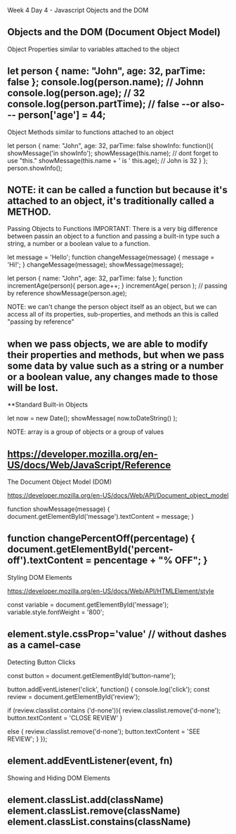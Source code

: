 Week 4 Day 4 - Javascript Objects and the DOM

Objects and the DOM
(Document Object Model)
----------------------------




Object Properties
similar to variables attached to the object

let person {
name: "John",
age: 32,
parTime: false
};
console.log(person.name);     // Johnn
console.log(person.age);     // 32
console.log(person.partTime);     // false
--or also---
person['age'] = 44;
------------------------------------
Object Methods
similar to functions attached to an object

let person {
name: "John",
age: 32,
parTime: false
showInfo: function(){
showMessage('in showInfo');
showMessage(this.name);                    // dont forget to use "this." 
showMessage(this.name + ' is ' this.age); // John is 32
}
};
person.showInfo();

NOTE: it can be called a function but because it's attached to an object, it's traditionally called a METHOD.
------------------------------------
Passing Objects to Functions
IMPORTANT: There is a very big difference between passin an object to a function and passing a built-in type such a string, a number or a boolean value to a function.

let message = 'Hello';
function changeMessage(message) {
message = 'Hi!';
}
changeMessage(message);
showMessage(message);



let person {
name: "John",
age: 32,
parTime: false
};
function incrementAge(person){
person.age++;
}
incrementAge( person );       // passing by reference
showMessage(person.age);

NOTE: we can't change the person object itself as an object, but we can access all of its properties, sub-properties, and methods an this is called "passing by reference"

when we pass objects, we are able to modify their properties and methods, but when we pass some data by value such as a string or a number or a boolean value, any changes made to those will be lost.
------------------------------------
**Standard Built-in Objects

let now = new Date();
showMessage( now.toDateString() );

NOTE: array is a group of objects or a group of values 

https://developer.mozilla.org/en-US/docs/Web/JavaScript/Reference
------------------------------------
The Document Object Model (DOM)

https://developer.mozilla.org/en-US/docs/Web/API/Document_object_model

function showMessage(message) {
document.getElementById('message').textContent = message;
}

function changePercentOff(percentage) {
document.getElementById('percent-off').textContent = pencentage + "% OFF";
}
------------------------------------
Styling DOM Elements

https://developer.mozilla.org/en-US/docs/Web/API/HTMLElement/style

const variable = document.getElementById('message');
variable.style.fontWeight = '800';

element.style.cssProp='value'         // without dashes as a camel-case
------------------------------------
Detecting Button Clicks

const button = document.getElementById('button-name');

button.addEventListener('click', function() {
console.log('click');
const review = document.getElementById('review');

if (review.classlist.contains ('d-none')){
review.classlist.remove('d-none');
button.textContent = 'CLOSE REVIEW'
}

else {
review.classlist.remove('d-none');
button.textContent = 'SEE REVIEW';
}
});

element.addEventListener(event, fn)
------------------------------------
Showing and Hiding DOM Elements

element.classList.add(className)
element.classList.remove(className)
element.classList.constains(className)
------------------------------------


